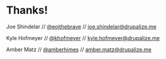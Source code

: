 # Thanks!

Joe Shindelar // [@eojthebrave](http://twitter.com/eojthebrave) // [joe.shindelar@drupalize.me](mailto:joe.shindelar@drupalize.me)

Kyle Hofmeyer // [@khofmeyer](https://twitter.com/khofmeyer) // [kyle.hofmeyer@drupalize.me](mailto:kyle.hofmeyer@drupalize.me)

Amber Matz // [@amberhimes](http://twitter.com/amberhimes) // [amber.matz@drupalize.me](mailto:amber.matz@drupalize.me)